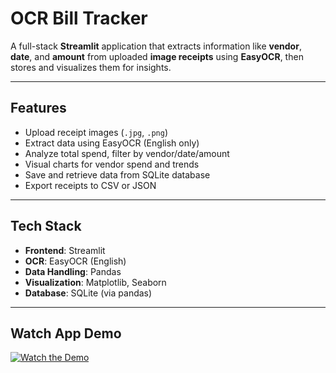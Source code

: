 # OCR Bill Tracker

A full-stack **Streamlit** application that extracts information like **vendor**, **date**, and **amount** from uploaded **image receipts** using **EasyOCR**, then stores and visualizes them for insights.

---

## Features

- Upload receipt images (`.jpg`, `.png`)
- Extract data using EasyOCR (English only)
- Analyze total spend, filter by vendor/date/amount
- Visual charts for vendor spend and trends
- Save and retrieve data from SQLite database
- Export receipts to CSV or JSON

---

## Tech Stack

- **Frontend**: Streamlit  
- **OCR**: EasyOCR (English)  
- **Data Handling**: Pandas  
- **Visualization**: Matplotlib, Seaborn  
- **Database**: SQLite (via pandas)

---

## Watch App Demo

[![Watch the Demo](https://github.com/user-attachments/assets/4748d742-8264-4fcf-964b-33719560cfff)](https://user-images.githubusercontent.com/YOUR-UPLOADED-VIDEO.mp4)
